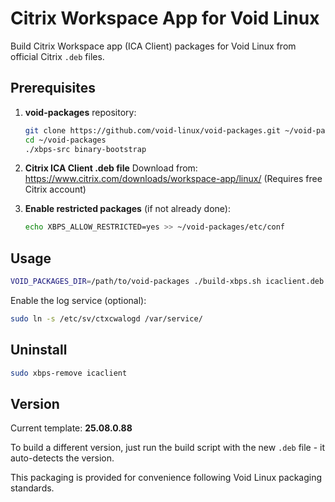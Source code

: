 # Citrix Workspace App for Void Linux

Build Citrix Workspace app (ICA Client) packages for Void Linux from official Citrix `.deb` files.

## Prerequisites

1. **void-packages** repository:
   ```bash
   git clone https://github.com/void-linux/void-packages.git ~/void-packages
   cd ~/void-packages
   ./xbps-src binary-bootstrap
   ```

2. **Citrix ICA Client .deb file**
   Download from: https://www.citrix.com/downloads/workspace-app/linux/
   (Requires free Citrix account)

3. **Enable restricted packages** (if not already done):
   ```bash
   echo XBPS_ALLOW_RESTRICTED=yes >> ~/void-packages/etc/conf
   ```

## Usage

```bash
VOID_PACKAGES_DIR=/path/to/void-packages ./build-xbps.sh icaclient.deb
```

Enable the log service (optional):
```bash
sudo ln -s /etc/sv/ctxcwalogd /var/service/
```

## Uninstall

```bash
sudo xbps-remove icaclient
```

## Version

Current template: **25.08.0.88**

To build a different version, just run the build script with the new `.deb` file - it auto-detects the version.

This packaging is provided for convenience following Void Linux packaging standards.
